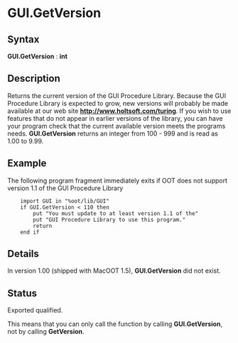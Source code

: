 
# GUI.GetVersion

## Syntax
**GUI.GetVersion** : **int**

## Description
Returns the current version of the GUI Procedure Library. Because the GUI Procedure Library is expected to grow, new versions will probably be made available at our web site **http://www.holtsoft.com/turing**. If you wish to use features that do not appear in earlier versions of the library, you can have your program check that the current available version meets the programs needs. **GUI.GetVersion** returns an integer from 100 - 999 and is read as 1.00 to 9.99.


## Example
The following program fragment immediately exits if OOT does not support version 1.1 of the GUI Procedure Library

        import GUI in "%oot/lib/GUI"
        if GUI.GetVersion < 110 then
            put "You must update to at least version 1.1 of the"
            put "GUI Procedure Library to use this program."
            return
        end if
## Details
In version 1.00 (shipped with MacOOT 1.5), **GUI.GetVersion** did not exist.


## Status
Exported qualified.

This means that you can only call the function by calling **GUI.GetVersion**, not by calling **GetVersion**.

